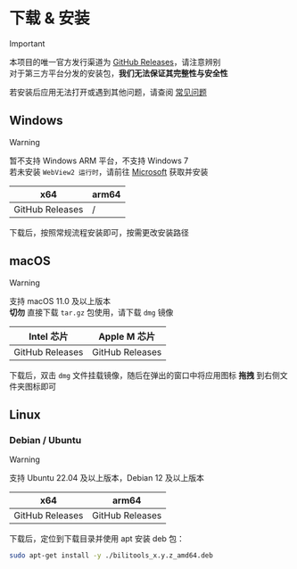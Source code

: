 <script setup>
const APP_VERSION = '1.4.0-7';
</script>

# 下载 & 安装

> [!IMPORTANT]
> 本项目的唯一官方发行渠道为 [GitHub Releases](https://github.com/btjawa/BiliTools/releases)，请注意辨别<br>
> 对于第三方平台分发的安装包，**我们无法保证其完整性与安全性**

若安装后应用无法打开或遇到其他问题，请查阅 [常见问题](/help/windows)

## <i class="fa-brands fa-windows"></i> Windows

> [!WARNING]
> 暂不支持 Windows ARM 平台，不支持 Windows 7<br>
> 若未安装 `WebView2 运行时`，请前往 [Microsoft](https://developer.microsoft.com/en-us/microsoft-edge/webview2) 获取并安装

| x64 | arm64 |
| ------------------- | --------------- |
| <a target="_blank" :href="`https://github.com/btjawa/BiliTools/releases/download/v${APP_VERSION}/BiliTools_${APP_VERSION}_x64-setup.exe`">GitHub Releases</a> | / |

下载后，按照常规流程安装即可，按需更改安装路径

## <i class="fa-brands fa-apple"></i> macOS

> [!Warning]
> 支持 macOS 11.0 及以上版本<br>
> **切勿** 直接下载 `tar.gz` 包使用，请下载 `dmg` 镜像

| Intel 芯片 | Apple M 芯片 |
| ----------------------- | -------------------------- |
| <a target="_blank" :href="`https://github.com/btjawa/BiliTools/releases/download/v${APP_VERSION}/BiliTools_${APP_VERSION}_x64.dmg`">GitHub Releases</a> | <a target="_blank" :href="`https://github.com/btjawa/BiliTools/releases/download/v${APP_VERSION}/BiliTools_${APP_VERSION}_aarch64.dmg`">GitHub Releases</a> |

下载后，双击 `dmg` 文件挂载镜像，随后在弹出的窗口中将应用图标 **拖拽** 到右侧文件夹图标即可

## <i class="fa-brands fa-linux"></i> Linux

### <i class="fa-brands fa-debian"></i> Debian / <i class="fa-brands fa-ubuntu"></i> Ubuntu

> [!WARNING]
> 支持 Ubuntu 22.04 及以上版本，Debian 12 及以上版本<br>

| x64 | arm64 |
| ------------------- | --------------- |
| <a target="_blank" :href="`https://github.com/btjawa/BiliTools/releases/download/v${APP_VERSION}/bilitools_${APP_VERSION}_amd64.deb`">GitHub Releases</a> | <a target="_blank" :href="`https://github.com/btjawa/BiliTools/releases/download/v${APP_VERSION}/bilitools_${APP_VERSION}_ard64.deb`">GitHub Releases</a> |

下载后，定位到下载目录并使用 apt 安装 deb 包：

```bash
sudo apt-get install -y ./bilitools_x.y.z_amd64.deb
```